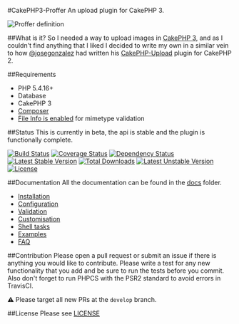 #CakePHP3-Proffer
An upload plugin for CakePHP 3.

![Proffer definition](http://i.imgur.com/OaAqQ6x.png)

##What is it?
So I needed a way to upload images in [CakePHP 3](http://github.com/cakephp/cakephp), and as I couldn't find anything that I liked I decided to write my own 
in a similar vein to how [@josegonzalez](https://github.com/josegonzalez) had written his 
[CakePHP-Upload](https://github.com/josegonzalez/cakephp-upload) plugin for CakePHP 2.

##Requirements
* PHP 5.4.16+
* Database
* CakePHP 3
* [Composer](http://getcomposer.org/)
* [File Info is enabled](http://php.net/manual/en/book.fileinfo.php) for mimetype validation

##Status
This is currently in beta, the api is stable and the plugin is functionally complete.

[![Build Status](https://travis-ci.org/davidyell/CakePHP3-Proffer.svg?branch=master)](https://travis-ci.org/davidyell/CakePHP3-Proffer)
[![Coverage Status](https://coveralls.io/repos/davidyell/CakePHP3-Proffer/badge.png)](https://coveralls.io/r/davidyell/CakePHP3-Proffer)
[![Dependency Status](https://www.versioneye.com/user/projects/54eee43931e55e12f9000018/badge.svg?style=flat)](https://www.versioneye.com/user/projects/54eee43931e55e12f9000018)
[![Latest Stable Version](https://poser.pugx.org/davidyell/proffer/v/stable.svg)](https://packagist.org/packages/davidyell/proffer) [![Total Downloads](https://poser.pugx.org/davidyell/proffer/downloads.svg)](https://packagist.org/packages/davidyell/proffer) [![Latest Unstable Version](https://poser.pugx.org/davidyell/proffer/v/unstable.svg)](https://packagist.org/packages/davidyell/proffer) [![License](https://poser.pugx.org/davidyell/proffer/license.svg)](https://packagist.org/packages/davidyell/proffer)

##Documentation
All the documentation can be found in the [docs](docs) folder.
* [Installation](docs/installation.md)
* [Configuration](docs/configuration.md)
* [Validation](docs/validation.md)
* [Customisation](docs/customisation.md)
* [Shell tasks](docs/shell.md)
* [Examples](docs/examples.md)
* [FAQ](docs/faq.md)

##Contribution
Please open a pull request or submit an issue if there is anything you would like to contribute. Please write a test for 
any new functionality that you add and be sure to run the tests before you commit. Also don't forget to run PHPCS with 
the PSR2 standard to avoid errors in TravisCI.

:warning: Please target all new PRs at the `develop` branch.

##License
Please see [LICENSE](LICENSE)
